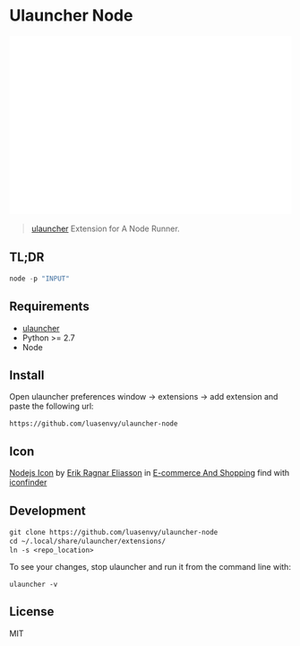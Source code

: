 # Ulauncher Node

![demo](demo.gif)

> [ulauncher](https://ulauncher.io/) Extension for A Node Runner.

## TL;DR

```javascript
node -p "INPUT"
```

## Requirements

* [ulauncher](https://ulauncher.io/)
* Python >= 2.7
* Node

## Install

Open ulauncher preferences window -> extensions -> add extension and paste the following url:

```
https://github.com/luasenvy/ulauncher-node
```

## Icon

[Nodejs Icon](https://www.iconfinder.com/icons/1269842/development_install_javascript_js_node_npm_tools_icon) by [Erik Ragnar Eliasson](https://www.iconfinder.com/Erik_Rgnr) in [E-commerce And Shopping](https://www.iconfinder.com/iconsets/e-commerce-and-shopping-3) find with [iconfinder](https://www.iconfinder.com/search?q=node&type=vector&price=free&style=flat)

## Development

```
git clone https://github.com/luasenvy/ulauncher-node
cd ~/.local/share/ulauncher/extensions/
ln -s <repo_location>
```

To see your changes, stop ulauncher and run it from the command line with:
```
ulauncher -v
```

## License 

MIT
